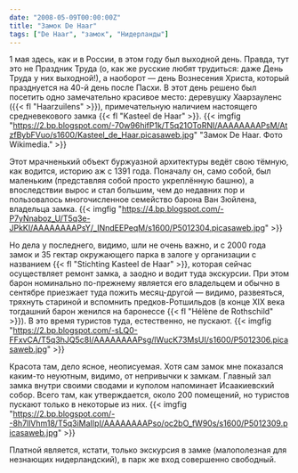 ```yaml
---
date: "2008-05-09T00:00:00Z"
title: "Замок De Haar"
tags: ["De Haar", "замок", "Нидерланды"]
---
```


1 мая здесь, как и в России, в этом году был выходной день. Правда, тут это не Праздник Труда (о, как же русские любят трудиться: даже День Труда у них выходной!), а наоборот — день Вознесения Христа, который празднуется на 40-й день после Пасхи. В этот день решено был посетить одно замечательно красивое место: деревушку Хаарзауленс ({{< fl "Haarzuilens" >}}), примечательную наличием настоящего средневекового замка {{< fl "Kasteel de Haar" >}}.
{{< imgfig "https://2.bp.blogspot.com/-70w96hifP1k/T5q21OToRNI/AAAAAAAAPsM/AtzfBybFVuo/s1600/Kasteel_de_Haar.picasaweb.jpg" "Замок De Haar. Фото Wikimedia." >}}

<!--more-->

Этот мрачненький объект буржуазной архитектуры ведёт свою тёмную, как водится, историю аж с 1391 года. Поначалу он, само собой, был маленьким (представляя собой просто укреплённую башню), а впоследствии вырос и стал большим, чем до недавних пор и пользовалось многочисленное семейство барона Ван Зюйлена, владельца замка.
{{< imgfig "https://4.bp.blogspot.com/-P7yNnaboz_U/T5q3e-JPkKI/AAAAAAAAPsY/_INndEEPeqM/s1600/P5012304.picasaweb.jpg" >}}

Но дела у последнего, видимо, шли не очень важно, и с 2000 года замок и 35 гектар окружающего парка в залоге у организации с названием {{< fl "Stichting Kasteel de Haar" >}}, которая сейчас осуществляет ремонт замка, а заодно и водит туда экскурсии. При этом барон номинально по-прежнему является его владельцем и обычно в сентябре приезжает туда пожить месяц-другой — видимо, развеяться, тряхнуть стариной и вспомнить предков-Ротшильдов (в конце XIX века тогдашний барон женился на баронессе {{< fl "Hélène de Rothschild" >}}). В это время туристов туда, естественно, не пускают.
{{< imgfig "https://2.bp.blogspot.com/-sLQ0-FFxvCA/T5q3hJQ5c8I/AAAAAAAAPsg/lWucK73MsUI/s1600/P5012306.picasaweb.jpg" >}}

Красота там, дело ясное, неописуемая. Хотя сам замок мне показался каким-то неуютным, видимо, от непривычки к замкам. Главный зал замка внутри своими сводами и куполом напоминает Исаакиевский собор. Всего там, как утверждается, около 200 помещений, но туристов пускают только в некоторые из них.
{{< imgfig "https://2.bp.blogspot.com/--8h7llVhm18/T5q3iMaIIpI/AAAAAAAAPso/oc2bO_fW90s/s1600/P5012309.picasaweb.jpg" >}}

Платной является, кстати, только экскурсия в замке (малополезная для незнающих нидерландский), в парк же вход совершенно свободный.

